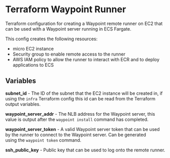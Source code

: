 # Terraform Waypoint Runner

Terraform configuration for creating a Waypoint remote runner on EC2 that can be used with a Waypoint server running in ECS Fargate.

This config creates the following resources:
* micro EC2 instance
* Security group to enable remote access to the runner
* AWS IAM policy to allow the runner to interact with ECR and to deploy applications to ECS

## Variables
**subnet_id** - The ID of the subnet that the EC2 instance will be created in, if using the `infra` Terraform config this id can be 
read from the Terraform output variables.  

**waypoint_server_addr** - The NLB address for the Waypoint server, this value is output after the `waypoint install` command has completed.  

**waypoint_server_token** - A valid Waypoint server token that can be used by the runner to connect to the Waypoint server. Can be generated  
using the `waypoint token` command.  

**ssh_public_key** - Public key that can be used to log onto the remote runner.  